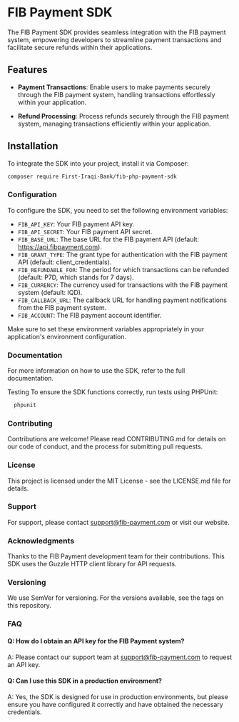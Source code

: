 # FIB Payment SDK

The FIB Payment SDK provides seamless integration with the FIB payment system, empowering developers to streamline payment transactions and facilitate secure refunds within their applications.

## Features

- **Payment Transactions**: Enable users to make payments securely through the FIB payment system, handling transactions effortlessly within your application.

- **Refund Processing**: Process refunds securely through the FIB payment system, managing transactions efficiently within your application.

## Installation

To integrate the SDK into your project, install it via Composer:

```bash
composer require First-Iraqi-Bank/fib-php-payment-sdk
```


### Configuration
To configure the SDK, you need to set the following environment variables:

  - `FIB_API_KEY`: Your FIB payment API key.
  - `FIB_API_SECRET`: Your FIB payment API secret.
  - `FIB_BASE_URL`: The base URL for the FIB payment API (default: https://api.fibpayment.com).
  - `FIB_GRANT_TYPE`: The grant type for authentication with the FIB payment API (default: client_credentials).
  - `FIB_REFUNDABLE_FOR`: The period for which transactions can be refunded (default: P7D, which stands for 7 days).
  - `FIB_CURRENCY`: The currency used for transactions with the FIB payment system (default: IQD).
  - `FIB_CALLBACK_URL`: The callback URL for handling payment notifications from the FIB payment system.
  - `FIB_ACCOUNT`: The FIB payment account identifier.

Make sure to set these environment variables appropriately in your application's environment configuration.


### Documentation
For more information on how to use the SDK, refer to the full documentation.

Testing
To ensure the SDK functions correctly, run tests using PHPUnit:
```bash
  phpunit
```

### Contributing
Contributions are welcome! Please read CONTRIBUTING.md for details on our code of conduct, and the process for submitting pull requests.

### License
This project is licensed under the MIT License - see the LICENSE.md file for details.

### Support
For support, please contact support@fib-payment.com or visit our website.

### Acknowledgments
Thanks to the FIB Payment development team for their contributions.
This SDK uses the Guzzle HTTP client library for API requests.

### Versioning
We use SemVer for versioning. For the versions available, see the tags on this repository.

### FAQ
#### Q: How do I obtain an API key for the FIB Payment system?
A: Please contact our support team at support@fib-payment.com to request an API key.

#### Q: Can I use this SDK in a production environment?
A: Yes, the SDK is designed for use in production environments, but please ensure you have configured it correctly and have obtained the necessary credentials.
